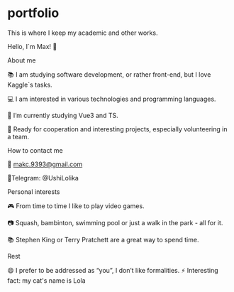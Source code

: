 # portfolio
This is where I keep my academic and other works.

Hello, I`m Max! 👋

About me

📚 I am studying software development, or rather front-end, but I love Kaggle`s tasks.

💻 I am interested in various technologies and programming languages.

🌱 I’m currently studying Vue3 and TS.

💼 Ready for cooperation and interesting projects, especially volunteering in a team.


How to contact me

📧 makc.9393@gmail.com

📱Telegram: @UshiLolika

Personal interests

🎮 From time to time I like to play video games.

📷 Squash, bambinton, swimming pool or just a walk in the park - all for it.

📚 Stephen King or Terry Pratchett are a great way to spend time.


Rest

😄 I prefer to be addressed as “you”, I don’t like formalities.
⚡ Interesting fact: my cat's name is Lola
